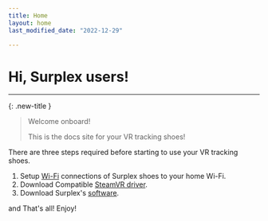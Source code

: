 ```yaml
---
title: Home
layout: home
last_modified_date: "2022-12-29"

---
```


# **Hi, Surplex users!**
---

{: .new-title }
> Welcome onboard!
>
> This is the docs site for your VR tracking shoes!

There are three steps required before starting to use your VR tracking shoes.

1. Setup [Wi-Fi] connections of Surplex shoes to your home Wi-Fi.
2. Download Compatible [SteamVR driver].
3. Download Surplex's [software].

and That's all! Enjoy!

<!-- ---- -->

[Wi-Fi]: /wifi.html
[SteamVR driver]: https://just-the-docs.github.io/just-the-docs/
[software]: https://just-the-docs.github.io/just-the-docs/

